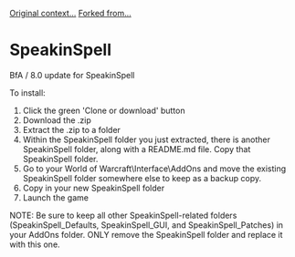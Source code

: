 [Original context...](https://us.battle.net/forums/en/wow/topic/20765996631?page=3)
[Forked from...](https://github.com/Toludin/SpeakinSpell)

# SpeakinSpell
BfA / 8.0 update for SpeakinSpell

To install:

1) Click the green 'Clone or download' button
2) Download the .zip
3) Extract the .zip to a folder
4) Within the SpeakinSpell folder you just extracted, there is another SpeakinSpell folder, along with a README.md file. Copy that SpeakinSpell folder.
5) Go to your World of Warcraft\Interface\AddOns and move the existing SpeakinSpell folder somewhere else to keep as a backup copy.
6) Copy in your new SpeakinSpell folder
7) Launch the game

NOTE: Be sure to keep all other SpeakinSpell-related folders (SpeakinSpell_Defaults, SpeakinSpell_GUI, and SpeakinSpell_Patches) in your AddOns folder. ONLY remove the SpeakinSpell folder and replace it with this one.
